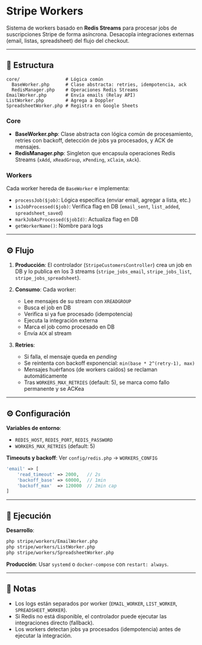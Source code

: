 # Stripe Workers

Sistema de workers basado en **Redis Streams** para procesar jobs de suscripciones Stripe de forma asíncrona.
Desacopla integraciones externas (email, listas, spreadsheet) del flujo del checkout.

---

## 📂 Estructura

```
core/                 # Lógica común
  BaseWorker.php      # Clase abstracta: retries, idempotencia, ack
  RedisManager.php    # Operaciones Redis Streams
EmailWorker.php       # Envía emails (Relay API)
ListWorker.php        # Agrega a Doppler
SpreadsheetWorker.php # Registra en Google Sheets
```

### Core

- **BaseWorker.php**: Clase abstracta con lógica común de procesamiento, retries con backoff, detección de jobs ya procesados, y ACK de mensajes.
- **RedisManager.php**: Singleton que encapsula operaciones Redis Streams (`xAdd`, `xReadGroup`, `xPending`, `xClaim`, `xAck`).

### Workers

Cada worker hereda de `BaseWorker` e implementa:

- `processJob($job)`: Lógica específica (enviar email, agregar a lista, etc.)
- `isJobProcessed($job)`: Verifica flag en DB (`email_sent`, `list_added`, `spreadsheet_saved`)
- `markJobAsProcessed($jobId)`: Actualiza flag en DB
- `getWorkerName()`: Nombre para logs

---

## ⚙️ Flujo

1. **Producción**: El controlador (`StripeCustomersController`) crea un job en DB y lo publica en los 3 streams (`stripe_jobs_email`, `stripe_jobs_list`, `stripe_jobs_spreadsheet`).

2. **Consumo**: Cada worker:
   - Lee mensajes de su stream con `XREADGROUP`
   - Busca el job en DB
   - Verifica si ya fue procesado (idempotencia)
   - Ejecuta la integración externa
   - Marca el job como procesado en DB
   - Envía `ACK` al stream

3. **Retries**:
   - Si falla, el mensaje queda en _pending_
   - Se reintenta con backoff exponencial: `min(base * 2^(retry-1), max)`
   - Mensajes huérfanos (de workers caídos) se reclaman automáticamente
   - Tras `WORKERS_MAX_RETRIES` (default: 5), se marca como fallo permanente y se ACKea

---

## ⚙️ Configuración

**Variables de entorno**:

- `REDIS_HOST`, `REDIS_PORT`, `REDIS_PASSWORD`
- `WORKERS_MAX_RETRIES` (default: 5)

**Timeouts y backoff**: Ver `config/redis.php` → `WORKERS_CONFIG`

```php
'email' => [
    'read_timeout' => 2000,   // 2s
    'backoff_base' => 60000,  // 1min
    'backoff_max'  => 120000  // 2min cap
]
```

---

## 🚀 Ejecución

**Desarrollo**:

```bash
php stripe/workers/EmailWorker.php
php stripe/workers/ListWorker.php
php stripe/workers/SpreadsheetWorker.php
```

**Producción**: Usar `systemd` o `docker-compose` con `restart: always`.

---

## 📌 Notas

- Los logs están separados por worker (`EMAIL_WORKER`, `LIST_WORKER`, `SPREADSHEET_WORKER`).
- Si Redis no está disponible, el controlador puede ejecutar las integraciones directo (fallback).
- Los workers detectan jobs ya procesados (idempotencia) antes de ejecutar la integración.
